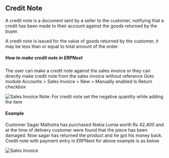 <!-- add-breadcrumbs -->
## Credit Note

A credit note is a document sent by a seller to the customer, notifying that a credit has been made to their account against the goods returned by the buyer.

A credit note is issued for the value of goods returned by the customer, it may be less than or equal to total amount of the order. 

##### How to make credit note in ERPNext

The user can make a credit note against the sales invoice or they can directly make credit note from the sales invoice without reference
Goto module Accounts > Sales Invoice > New > Manually enabled Is Return checkbox

<img class="screenshot" alt="Sales Invoice" src="{{docs_base_url}}/assets/img/accounts/credit-note.png">
Note: For credit note set the negative quantity while adding the item

#### Example

Customer Sagar Malhotra has purchased Nokia Lumia worth Rs 42,400 and at the time of delivery customer were found that the piece has been damaged. Now sagar has returned the product and he got his money back.
Credit note with payment entry in ERPNext for above example is as below

<img class="screenshot" alt="Sales Invoice" src="{{docs_base_url}}/assets/img/accounts/credit_note_example1.gif">
